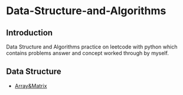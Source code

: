 # Data-Structure-and-Algorithms
## Introduction
Data Structure and Algorithms practice on leetcode with python which contains problems answer and concept worked through by myself. 

## Data Structure
- [Array&Matrix](leetcode/array%26matrix/array%26matrix.md)
